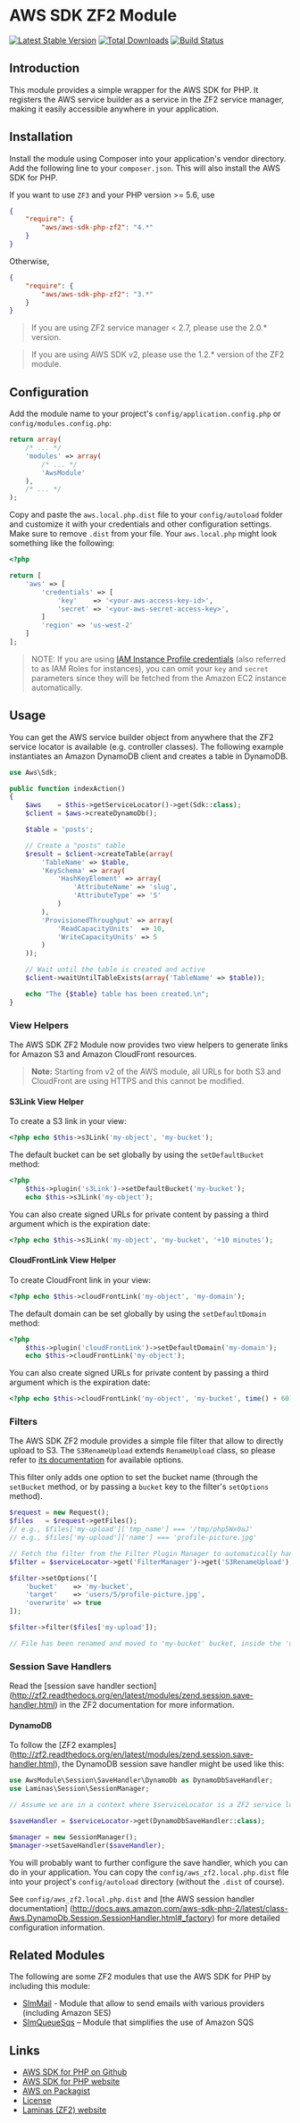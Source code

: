 # AWS SDK ZF2 Module

[![Latest Stable Version](https://poser.pugx.org/aws/aws-sdk-php-zf2/v/stable.png)](https://packagist.org/packages/aws/aws-sdk-php-zf2)
[![Total Downloads](https://poser.pugx.org/aws/aws-sdk-php-zf2/downloads.png)](https://packagist.org/packages/aws/aws-sdk-php-zf2)
[![Build Status](https://travis-ci.org/aws/aws-sdk-php-zf2.png)](https://travis-ci.org/aws/aws-sdk-php-zf2)

## Introduction

This module provides a simple wrapper for the AWS SDK for PHP. It registers the AWS service builder as a service in the
ZF2 service manager, making it easily accessible anywhere in your application.

## Installation

Install the module using Composer into your application's vendor directory. Add the following line to your
`composer.json`. This will also install the AWS SDK for PHP.

If you want to use `ZF3` and your PHP version >= 5.6, use

```json
{
    "require": {
        "aws/aws-sdk-php-zf2": "4.*"
    }
}
```

Otherwise,

```json
{
    "require": {
        "aws/aws-sdk-php-zf2": "3.*"
    }
}
```
> If you are using ZF2 service manager < 2.7, please use the 2.0.* version.

> If you are using AWS SDK v2, please use the 1.2.* version of the ZF2 module.

## Configuration

Add the module name to your project's `config/application.config.php` or `config/modules.config.php`:

```php
return array(
    /* ... */
    'modules' => array(
        /* ... */
        'AwsModule'
    ),
    /* ... */
);
```


Copy and paste the `aws.local.php.dist` file to your `config/autoload` folder and customize it with your credentials and
other configuration settings. Make sure to remove `.dist` from your file. Your `aws.local.php` might look something like
the following:

```php
<?php

return [
    'aws' => [
        'credentials' => [
            'key'    => '<your-aws-access-key-id>',
            'secret' => '<your-aws-secret-access-key>',
        ]
        'region' => 'us-west-2'
    ]
];
```

> NOTE: If you are using [IAM Instance Profile
credentials](http://docs.aws.amazon.com/AWSEC2/latest/UserGuide/UsingIAM.html#UsingIAMrolesWithAmazonEC2Instances)
(also referred to as IAM Roles for instances), you can omit your `key` and `secret` parameters since they will be
fetched from the Amazon EC2 instance automatically.

## Usage

You can get the AWS service builder object from anywhere that the ZF2 service locator is available (e.g. controller
classes). The following example instantiates an Amazon DynamoDB client and creates a table in DynamoDB.

```php
use Aws\Sdk;

public function indexAction()
{
    $aws    = $this->getServiceLocator()->get(Sdk::class);
    $client = $aws->createDynamoDb();

    $table = 'posts';

    // Create a "posts" table
    $result = $client->createTable(array(
        'TableName' => $table,
        'KeySchema' => array(
            'HashKeyElement' => array(
                'AttributeName' => 'slug',
                'AttributeType' => 'S'
            )
        ),
        'ProvisionedThroughput' => array(
            'ReadCapacityUnits'  => 10,
            'WriteCapacityUnits' => 5
        )
    ));

    // Wait until the table is created and active
    $client->waitUntilTableExists(array('TableName' => $table));

    echo "The {$table} table has been created.\n";
}
```

### View Helpers

The AWS SDK ZF2 Module now provides two view helpers to generate links for Amazon S3 and Amazon CloudFront resources.

> **Note:** Starting from v2 of the AWS module, all URLs for both S3 and CloudFront are using HTTPS and this cannot
be modified.

#### S3Link View Helper

To create a S3 link in your view:

```php
<?php echo $this->s3Link('my-object', 'my-bucket');
```

The default bucket can be set globally by using the `setDefaultBucket` method:

```php
<?php
    $this->plugin('s3Link')->setDefaultBucket('my-bucket');
    echo $this->s3Link('my-object');
```

You can also create signed URLs for private content by passing a third argument which is the expiration date:

```php
<?php echo $this->s3Link('my-object', 'my-bucket', '+10 minutes');
```

#### CloudFrontLink View Helper

To create CloudFront link in your view:

```php
<?php echo $this->cloudFrontLink('my-object', 'my-domain');
```

The default domain can be set globally by using the `setDefaultDomain` method:

```php
<?php
    $this->plugin('cloudFrontLink')->setDefaultDomain('my-domain');
    echo $this->cloudFrontLink('my-object');
```

You can also create signed URLs for private content by passing a third argument which is the expiration date:

```php
<?php echo $this->cloudFrontLink('my-object', 'my-bucket', time() + 60);
```

### Filters

The AWS SDK ZF2 module provides a simple file filter that allow to directly upload to S3.
The `S3RenameUpload` extends `RenameUpload` class, so please refer to [its
documentation](http://framework.zend.com/manual/2.2/en/modules/zend.filter.file.rename-upload.html#zend-filter-file-rename-upload)
for available options.

This filter only adds one option to set the bucket name (through the `setBucket` method, or by passing a `bucket` key
to the filter's `setOptions` method).

```php
$request = new Request();
$files   = $request->getFiles();
// e.g., $files['my-upload']['tmp_name'] === '/tmp/php5Wx0aJ'
// e.g., $files['my-upload']['name'] === 'profile-picture.jpg'

// Fetch the filter from the Filter Plugin Manager to automatically handle dependencies
$filter = $serviceLocator->get('FilterManager')->get('S3RenameUpload');

$filter->setOptions(’[
    'bucket'    => 'my-bucket',
    'target'    => 'users/5/profile-picture.jpg',
    'overwrite' => true
]);

$filter->filter($files['my-upload']);

// File has been renamed and moved to 'my-bucket' bucket, inside the 'users/5' path
```

### Session Save Handlers

Read the [session save handler section]
(http://zf2.readthedocs.org/en/latest/modules/zend.session.save-handler.html) in
the ZF2 documentation for more information.

#### DynamoDB

To follow the [ZF2 examples]
(http://zf2.readthedocs.org/en/latest/modules/zend.session.save-handler.html),
the DynamoDB session save handler might be used like this:

```php
use AwsModule\Session\SaveHandler\DynamoDb as DynamoDbSaveHandler;
use Laminas\Session\SessionManager;

// Assume we are in a context where $serviceLocator is a ZF2 service locator.

$saveHandler = $serviceLocator->get(DynamoDbSaveHandler::class);

$manager = new SessionManager();
$manager->setSaveHandler($saveHandler);
```

You will probably want to further configure the save handler, which you can do in your application. You can copy the
`config/aws_zf2.local.php.dist` file into your project's `config/autoload` directory (without the `.dist` of course).

See `config/aws_zf2.local.php.dist` and [the AWS session handler documentation]
(http://docs.aws.amazon.com/aws-sdk-php-2/latest/class-Aws.DynamoDb.Session.SessionHandler.html#_factory) for more
detailed configuration information.

## Related Modules

The following are some ZF2 modules that use the AWS SDK for PHP by including this module:

* [SlmMail](https://github.com/juriansluiman/SlmMail) - Module that allow to send emails with various providers
  (including Amazon SES)
* [SlmQueueSqs](https://github.com/juriansluiman/SlmQueueSqs) – Module that simplifies the use of Amazon SQS

## Links

* [AWS SDK for PHP on Github](http://github.com/aws/aws-sdk-php)
* [AWS SDK for PHP website](http://aws.amazon.com/sdkforphp/)
* [AWS on Packagist](https://packagist.org/packages/aws)
* [License](http://aws.amazon.com/apache2.0/)
* [Laminas (ZF2) website](https://getlaminas.org/)
